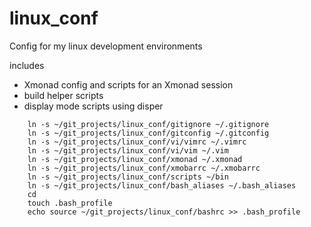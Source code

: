 linux_conf
==========

Config for my linux development environments

includes

- Xmonad config and scripts for an Xmonad session
- build helper scripts
- display mode scripts using disper
```
    ln -s ~/git_projects/linux_conf/gitignore ~/.gitignore
    ln -s ~/git_projects/linux_conf/gitconfig ~/.gitconfig
    ln -s ~/git_projects/linux_conf/vi/vimrc ~/.vimrc
    ln -s ~/git_projects/linux_conf/vi/vim ~/.vim
    ln -s ~/git_projects/linux_conf/xmonad ~/.xmonad
    ln -s ~/git_projects/linux_conf/xmobarrc ~/.xmobarrc
    ln -s ~/git_projects/linux_conf/scripts ~/bin
    ln -s ~/git_projects/linux_conf/bash_aliases ~/.bash_aliases
    cd
    touch .bash_profile
    echo source ~/git_projects/linux_conf/bashrc >> .bash_profile
```
